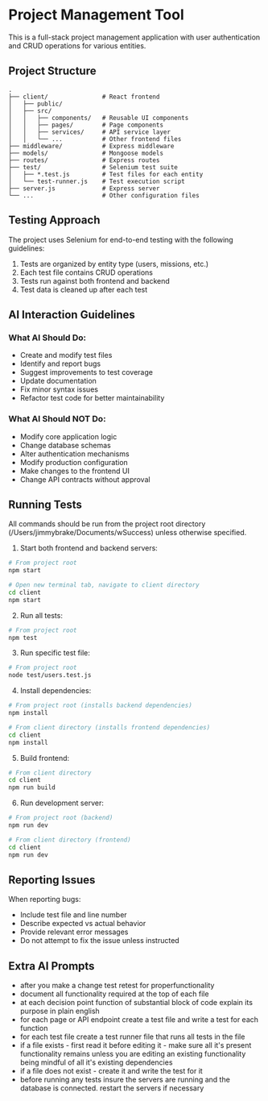 # Project Management Tool

This is a full-stack project management application with user authentication and CRUD operations for various entities.

## Project Structure

```
.
├── client/               # React frontend
│   ├── public/
│   ├── src/
│   │   ├── components/   # Reusable UI components
│   │   ├── pages/        # Page components
│   │   ├── services/     # API service layer
│   │   └── ...           # Other frontend files
├── middleware/           # Express middleware
├── models/               # Mongoose models
├── routes/               # Express routes
├── test/                 # Selenium test suite
│   ├── *.test.js         # Test files for each entity
│   └── test-runner.js    # Test execution script
├── server.js             # Express server
└── ...                   # Other configuration files
```

## Testing Approach

The project uses Selenium for end-to-end testing with the following guidelines:

1. Tests are organized by entity type (users, missions, etc.)
2. Each test file contains CRUD operations
3. Tests run against both frontend and backend
4. Test data is cleaned up after each test

## AI Interaction Guidelines

### What AI Should Do:
- Create and modify test files
- Identify and report bugs
- Suggest improvements to test coverage
- Update documentation
- Fix minor syntax issues
- Refactor test code for better maintainability

### What AI Should NOT Do:
- Modify core application logic
- Change database schemas
- Alter authentication mechanisms
- Modify production configuration
- Make changes to the frontend UI
- Change API contracts without approval

## Running Tests

All commands should be run from the project root directory (/Users/jimmybrake/Documents/wSuccess) unless otherwise specified.

1. Start both frontend and backend servers:
```bash
# From project root
npm start

# Open new terminal tab, navigate to client directory
cd client
npm start
```

2. Run all tests:
```bash
# From project root
npm test
```

3. Run specific test file:
```bash
# From project root
node test/users.test.js
```

4. Install dependencies:
```bash
# From project root (installs backend dependencies)
npm install

# From client directory (installs frontend dependencies)
cd client
npm install
```

5. Build frontend:
```bash
# From client directory
cd client
npm run build
```

6. Run development server:
```bash
# From project root (backend)
npm run dev

# From client directory (frontend)
cd client
npm run dev
```

## Reporting Issues

When reporting bugs:
- Include test file and line number
- Describe expected vs actual behavior
- Provide relevant error messages
- Do not attempt to fix the issue unless instructed

## Extra AI Prompts

- after you make a change test retest for properfunctionality
- document all functionality required at the top of each file
- at each decision point function of substantial block of code explain its purpose in plain english
- for each page or API endpoint create a test file and write a test for each function
- for each test file create a test runner file that runs all tests in the file
- if a file exists - first read it before editing it - make sure all it's present functionality remains unless you are editing an existing functionality being mindful of all it's existing dependencies
- if a file does not exist - create it and write the test for it
- before running any tests insure the servers are running and the database is connected. restart the servers if necessary
